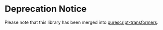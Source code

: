 # Deprecation Notice

Please note that this library has been merged into [purescript-transformers](https://github.com/purescript-contrib/purescript-transformers).
